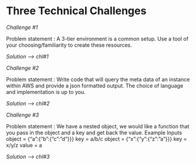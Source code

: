 # Three Technical Challenges

_Challenge #1_

Problem statement :
A 3-tier environment is a common setup. Use a tool of your choosing/familiarity to create these
resources.

_Solution --> _chl#1__

_Challenge #2_

Problem statement :
Write code that will query the meta data of an instance within AWS and provide a
json formatted output. The choice of language and implementation is up to you.

_Solution --> chl#2_

_Challenge #3_

Problem statement :
We have a nested object, we would like a function that you pass in the object and a key and get
back the value.
Example Inputs
object = {“a”:{“b”:{“c”:”d”}}}
key = a/b/c
object = {“x”:{“y”:{“z”:”a”}}}
key = x/y/z
value = a

_Solution --> chl#3_
